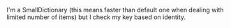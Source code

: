 I'm a SmallDictionary (this means faster than default one when dealing with limited number of items)but I check my key based on identity.